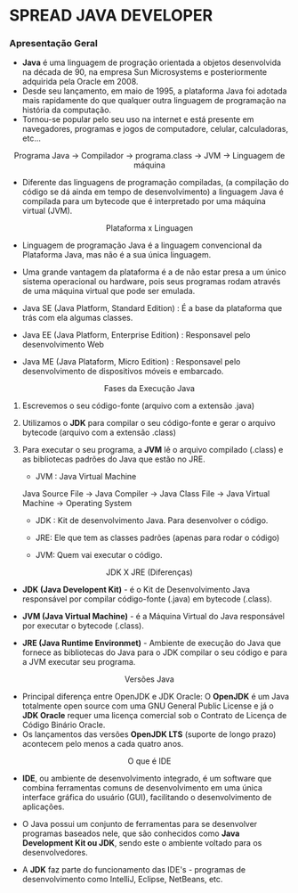 #  SPREAD JAVA DEVELOPER

### Apresentação Geral

* **Java** é uma linguagem de progração orientada a objetos desenvolvida na década de 90, na empresa Sun Microsystems e posteriormente adquirida pela Oracle em 2008.
* Desde seu lançamento, em maio de 1995, a plataforma Java foi adotada mais rapidamente do que qualquer outra linguagem de programação na história da computação.
* Tornou-se popular pelo seu uso na internet e está presente em navegadores, programas e jogos de computadore, celular, calculadoras, etc...



<p style='text-align: center;'> Programa Java -> Compilador -> programa.class -> JVM -> Linguagem de máquina </p>

* Diferente das linguagens de programação compiladas, (a compilação do código se dá ainda em tempo de desenvolvimento) a linguagem Java é compilada para um bytecode que é interpretado por uma máquina virtual (JVM).

<p style='text-align: center;'> Plataforma x Linguagen </p>

* Linguagem de programação Java é a linguagem convencional da Plataforma Java, mas não é a sua única linguagem.

* Uma grande vantagem da plataforma é a de não estar presa a um único sistema operacional ou hardware, pois seus programas rodam através de uma máquina virtual que pode ser emulada.
* Java SE (Java Platform, Standard Edition) : É a base da plataforma que trás com ela algumas classes.
* Java EE (Java Platform, Enterprise Edition) : Responsavel pelo desenvolvimento Web
* Java ME (Java Plataform, Micro Edition) : Responsavel pelo desenvolvimento de dispositivos móveis e embarcado.



<p style='text-align: center;'> Fases da Execução Java </p>

1. Escrevemos o seu código-fonte (arquivo com a extensão .java)

2. Utilizamos o **JDK** para compilar o seu código-fonte e gerar o arquivo bytecode (arquivo com a extensão .class)

3. Para executar o seu programa, a **JVM** lê o arquivo compilado (.class) e as bibliotecas padrões do Java que estão no JRE.

   - JVM : Java Virtual Machine

   Java Source File -> Java Compiler -> Java Class File -> Java Virtual Machine -> Operating System 

   - JDK : Kit de desenvolvimento Java. Para desenvolver o código.

   - JRE: Ele que tem as classes padrões (apenas para rodar o código)

   - JVM: Quem vai executar o código.

     

<p style='text-align: center;'> JDK X JRE (Diferenças) </p>

* **JDK (Java Developent Kit)** - é o Kit de Desenvolvimento Java responsável por compilar código-fonte (.java) em bytecode (.class).

* **JVM (Java Virtual Machine)** - é a Máquina Virtual do Java responsável por executar o bytecode (.class).

* **JRE (Java Runtime Environmet)** - Ambiente de execução do Java que fornece as bibliotecas do Java para o JDK compilar o seu código e para a JVM executar seu programa.

  

<p style='text-align: center;'> Versões Java </p>

* Principal diferença entre OpenJDK e JDK Oracle: O **OpenJDK** é um Java totalmente open source com uma GNU General Public License e já o **JDK Oracle** requer uma licença comercial sob o Contrato de Licença de Código Binário Oracle.
* Os lançamentos das versões **OpenJDK LTS** (suporte de longo prazo) acontecem pelo menos a cada quatro anos.



<p style='text-align: center;'> O que é IDE </p>



* **IDE**, ou ambiente de desenvolvimento integrado, é um software que combina ferramentas comuns de desenvolvimento em uma única interface gráfica do usuário (GUI), facilitando o desenvolvimento de aplicações.

* O Java possui um conjunto de ferramentas para se desenvolver programas baseados nele, que são conhecidos como **Java Development Kit ou JDK**, sendo este o ambiente voltado para os desenvolvedores.

* A **JDK** faz parte do funcionamento das IDE's - programas de desenvolvimento como IntelliJ, Eclipse, NetBeans, etc.

  

